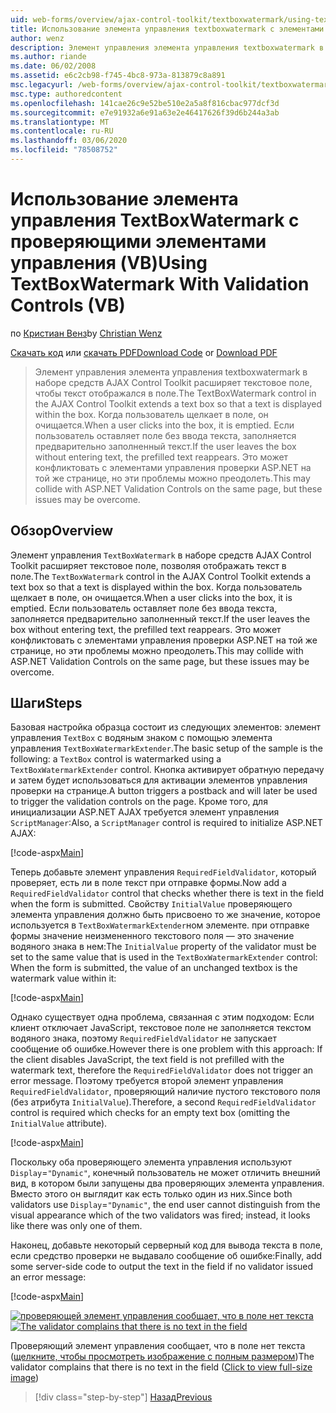 ```yaml
---
uid: web-forms/overview/ajax-control-toolkit/textboxwatermark/using-textboxwatermark-with-validation-controls-vb
title: Использование элемента управления textboxwatermark с элементами управления проверки (VB) | Документация Майкрософт
author: wenz
description: Элемент управления элемента управления textboxwatermark в наборе средств AJAX Control Toolkit расширяет текстовое поле, чтобы текст отображался в поле. Когда пользователь щелкает в поле, он...
ms.author: riande
ms.date: 06/02/2008
ms.assetid: e6c2cb98-f745-4bc8-973a-813879c8a891
msc.legacyurl: /web-forms/overview/ajax-control-toolkit/textboxwatermark/using-textboxwatermark-with-validation-controls-vb
msc.type: authoredcontent
ms.openlocfilehash: 141cae26c9e52be510e2a5a8f816cbac977dcf3d
ms.sourcegitcommit: e7e91932a6e91a63e2e46417626f39d6b244a3ab
ms.translationtype: MT
ms.contentlocale: ru-RU
ms.lasthandoff: 03/06/2020
ms.locfileid: "78508752"
---
```

# <a name="using-textboxwatermark-with-validation-controls-vb"></a><span data-ttu-id="bf720-104">Использование элемента управления TextBoxWatermark с проверяющими элементами управления (VB)</span><span class="sxs-lookup"><span data-stu-id="bf720-104">Using TextBoxWatermark With Validation Controls (VB)</span></span>

<span data-ttu-id="bf720-105">по [Кристиан Венз](https://github.com/wenz)</span><span class="sxs-lookup"><span data-stu-id="bf720-105">by [Christian Wenz](https://github.com/wenz)</span></span>

<span data-ttu-id="bf720-106">[Скачать код](https://download.microsoft.com/download/9/3/f/93f8daea-bebd-4821-833b-95205389c7d0/TextBoxWatermark2.vb.zip) или [скачать PDF](https://download.microsoft.com/download/b/6/a/b6ae89ee-df69-4c87-9bfb-ad1eb2b23373/textboxwatermark2VB.pdf)</span><span class="sxs-lookup"><span data-stu-id="bf720-106">[Download Code](https://download.microsoft.com/download/9/3/f/93f8daea-bebd-4821-833b-95205389c7d0/TextBoxWatermark2.vb.zip) or [Download PDF](https://download.microsoft.com/download/b/6/a/b6ae89ee-df69-4c87-9bfb-ad1eb2b23373/textboxwatermark2VB.pdf)</span></span>

> <span data-ttu-id="bf720-107">Элемент управления элемента управления textboxwatermark в наборе средств AJAX Control Toolkit расширяет текстовое поле, чтобы текст отображался в поле.</span><span class="sxs-lookup"><span data-stu-id="bf720-107">The TextBoxWatermark control in the AJAX Control Toolkit extends a text box so that a text is displayed within the box.</span></span> <span data-ttu-id="bf720-108">Когда пользователь щелкает в поле, он очищается.</span><span class="sxs-lookup"><span data-stu-id="bf720-108">When a user clicks into the box, it is emptied.</span></span> <span data-ttu-id="bf720-109">Если пользователь оставляет поле без ввода текста, заполняется предварительно заполненный текст.</span><span class="sxs-lookup"><span data-stu-id="bf720-109">If the user leaves the box without entering text, the prefilled text reappears.</span></span> <span data-ttu-id="bf720-110">Это может конфликтовать с элементами управления проверки ASP.NET на той же странице, но эти проблемы можно преодолеть.</span><span class="sxs-lookup"><span data-stu-id="bf720-110">This may collide with ASP.NET Validation Controls on the same page, but these issues may be overcome.</span></span>

## <a name="overview"></a><span data-ttu-id="bf720-111">Обзор</span><span class="sxs-lookup"><span data-stu-id="bf720-111">Overview</span></span>

<span data-ttu-id="bf720-112">Элемент управления `TextBoxWatermark` в наборе средств AJAX Control Toolkit расширяет текстовое поле, позволяя отображать текст в поле.</span><span class="sxs-lookup"><span data-stu-id="bf720-112">The `TextBoxWatermark` control in the AJAX Control Toolkit extends a text box so that a text is displayed within the box.</span></span> <span data-ttu-id="bf720-113">Когда пользователь щелкает в поле, он очищается.</span><span class="sxs-lookup"><span data-stu-id="bf720-113">When a user clicks into the box, it is emptied.</span></span> <span data-ttu-id="bf720-114">Если пользователь оставляет поле без ввода текста, заполняется предварительно заполненный текст.</span><span class="sxs-lookup"><span data-stu-id="bf720-114">If the user leaves the box without entering text, the prefilled text reappears.</span></span> <span data-ttu-id="bf720-115">Это может конфликтовать с элементами управления проверки ASP.NET на той же странице, но эти проблемы можно преодолеть.</span><span class="sxs-lookup"><span data-stu-id="bf720-115">This may collide with ASP.NET Validation Controls on the same page, but these issues may be overcome.</span></span>

## <a name="steps"></a><span data-ttu-id="bf720-116">Шаги</span><span class="sxs-lookup"><span data-stu-id="bf720-116">Steps</span></span>

<span data-ttu-id="bf720-117">Базовая настройка образца состоит из следующих элементов: элемент управления `TextBox` с водяным знаком с помощью элемента управления `TextBoxWatermarkExtender`.</span><span class="sxs-lookup"><span data-stu-id="bf720-117">The basic setup of the sample is the following: a `TextBox` control is watermarked using a `TextBoxWatermarkExtender` control.</span></span> <span data-ttu-id="bf720-118">Кнопка активирует обратную передачу и затем будет использоваться для активации элементов управления проверки на странице.</span><span class="sxs-lookup"><span data-stu-id="bf720-118">A button triggers a postback and will later be used to trigger the validation controls on the page.</span></span> <span data-ttu-id="bf720-119">Кроме того, для инициализации ASP.NET AJAX требуется элемент управления `ScriptManager`:</span><span class="sxs-lookup"><span data-stu-id="bf720-119">Also, a `ScriptManager` control is required to initialize ASP.NET AJAX:</span></span>

[!code-aspx[Main](using-textboxwatermark-with-validation-controls-vb/samples/sample1.aspx)]

<span data-ttu-id="bf720-120">Теперь добавьте элемент управления `RequiredFieldValidator`, который проверяет, есть ли в поле текст при отправке формы.</span><span class="sxs-lookup"><span data-stu-id="bf720-120">Now add a `RequiredFieldValidator` control that checks whether there is text in the field when the form is submitted.</span></span> <span data-ttu-id="bf720-121">Свойству `InitialValue` проверяющего элемента управления должно быть присвоено то же значение, которое используется в `TextBoxWatermarkExtender`ном элементе. при отправке формы значение неизмененного текстового поля — это значение водяного знака в нем:</span><span class="sxs-lookup"><span data-stu-id="bf720-121">The `InitialValue` property of the validator must be set to the same value that is used in the `TextBoxWatermarkExtender` control: When the form is submitted, the value of an unchanged textbox is the watermark value within it:</span></span>

[!code-aspx[Main](using-textboxwatermark-with-validation-controls-vb/samples/sample2.aspx)]

<span data-ttu-id="bf720-122">Однако существует одна проблема, связанная с этим подходом: Если клиент отключает JavaScript, текстовое поле не заполняется текстом водяного знака, поэтому `RequiredFieldValidator` не запускает сообщение об ошибке.</span><span class="sxs-lookup"><span data-stu-id="bf720-122">However there is one problem with this approach: If the client disables JavaScript, the text field is not prefilled with the watermark text, therefore the `RequiredFieldValidator` does not trigger an error message.</span></span> <span data-ttu-id="bf720-123">Поэтому требуется второй элемент управления `RequiredFieldValidator`, проверяющий наличие пустого текстового поля (без атрибута `InitialValue`).</span><span class="sxs-lookup"><span data-stu-id="bf720-123">Therefore, a second `RequiredFieldValidator` control is required which checks for an empty text box (omitting the `InitialValue` attribute).</span></span>

[!code-aspx[Main](using-textboxwatermark-with-validation-controls-vb/samples/sample3.aspx)]

<span data-ttu-id="bf720-124">Поскольку оба проверяющего элемента управления используют `Display`=`"Dynamic"`, конечный пользователь не может отличить внешний вид, в котором были запущены два проверяющих элемента управления. Вместо этого он выглядит как есть только один из них.</span><span class="sxs-lookup"><span data-stu-id="bf720-124">Since both validators use `Display`=`"Dynamic"`, the end user cannot distinguish from the visual appearance which of the two validators was fired; instead, it looks like there was only one of them.</span></span>

<span data-ttu-id="bf720-125">Наконец, добавьте некоторый серверный код для вывода текста в поле, если средство проверки не выдавало сообщение об ошибке:</span><span class="sxs-lookup"><span data-stu-id="bf720-125">Finally, add some server-side code to output the text in the field if no validator issued an error message:</span></span>

[!code-aspx[Main](using-textboxwatermark-with-validation-controls-vb/samples/sample4.aspx)]

<span data-ttu-id="bf720-126">[![проверяющей элемент управления сообщает, что в поле нет текста](using-textboxwatermark-with-validation-controls-vb/_static/image2.png)](using-textboxwatermark-with-validation-controls-vb/_static/image1.png)</span><span class="sxs-lookup"><span data-stu-id="bf720-126">[![The validator complains that there is no text in the field](using-textboxwatermark-with-validation-controls-vb/_static/image2.png)](using-textboxwatermark-with-validation-controls-vb/_static/image1.png)</span></span>

<span data-ttu-id="bf720-127">Проверяющий элемент управления сообщает, что в поле нет текста ([щелкните, чтобы просмотреть изображение с полным размером](using-textboxwatermark-with-validation-controls-vb/_static/image3.png))</span><span class="sxs-lookup"><span data-stu-id="bf720-127">The validator complains that there is no text in the field ([Click to view full-size image](using-textboxwatermark-with-validation-controls-vb/_static/image3.png))</span></span>

> [!div class="step-by-step"]
> [<span data-ttu-id="bf720-128">Назад</span><span class="sxs-lookup"><span data-stu-id="bf720-128">Previous</span></span>](using-textboxwatermark-in-a-formview-vb.md)
